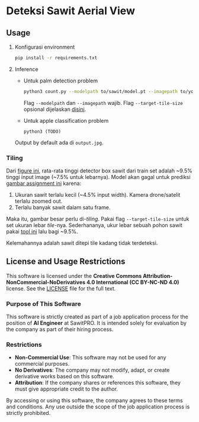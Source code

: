 # Deteksi Sawit Aerial View

## Usage
1. Konfigurasi environment

    ```bash
    pip install -r requirements.txt
    ```

2. Inference

    - Untuk palm detection problem

        ```bash
        python3 count.py --modelpath to/sawit/model.pt --imagepath to/your/image.jpg --target-tile-size 2048
        ```

        Flag `--modelpath` dan `--imagepath` wajib. Flag `--target-tile-size` opsional dijelaskan [disini](#tiling).

    - Untuk apple classification problem

        ```
        python3 (TODO)
        ```

    Output by default ada di `output.jpg`.

### Tiling

Dari [figure ini](figures/labels.jpg), rata-rata tinggi detector box sawit dari train set adalah ~9.5% tinggi input image (~7.5% untuk lebarnya). Model akan gagal untuk prediksi [gambar assignment ini](https://storage.googleapis.com/648010c1-f244-4641-98f2-73ff6c1b4e99/ai_assignment_20241202_count.jpeg) karena:

1. Ukuran sawit terlalu kecil (~4.5% input width). Kamera drone/satelit terlalu zoomed out.
2. Terlalu banyak sawit dalam satu frame.
    
Maka itu, gambar besar perlu di-_tiling_. Pakai flag `--target-tile-size` untuk set ukuran lebar _tile_-nya. Sederhananya, ukur lebar sebuah pohon sawit pakai [tool ini](https://www.rapidtables.com/web/tools/pixel-ruler.html) lalu bagi ~9.5%.

Kelemahannya adalah sawit ditepi tile kadang tidak terdeteksi.

## License and Usage Restrictions

This software is licensed under the **Creative Commons Attribution-NonCommercial-NoDerivatives 4.0 International (CC BY-NC-ND 4.0)** license. See the [LICENSE](license/LICENSE-CC-BY-NC-ND-4.0.md) file for the full text.

### Purpose of This Software
This software is strictly created as part of a job application process for the position of **AI Engineer** at SawitPRO. It is intended solely for evaluation by the company as part of their hiring process.

### Restrictions
- **Non-Commercial Use**: This software may not be used for any commercial purposes.
- **No Derivatives**: The company may not modify, adapt, or create derivative works based on this software.
- **Attribution**: If the company shares or references this software, they must give appropriate credit to the author.

By accessing or using this software, the company agrees to these terms and conditions. Any use outside the scope of the job application process is strictly prohibited.